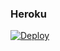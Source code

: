 ### Heroku
[![Deploy](https://www.herokucdn.com/deploy/button.svg)](https://heroku.com/deploy?template=https://github.com/Yosolo1/Primordial)
